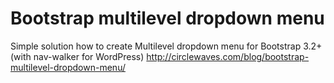 Bootstrap multilevel dropdown menu
==================================

Simple solution how to create Multilevel dropdown menu for Bootstrap 3.2+ (with nav-walker for WordPress) http://circlewaves.com/blog/bootstrap-multilevel-dropdown-menu/
